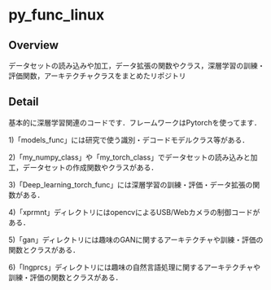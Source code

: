 # py_func_linux

## Overview
データセットの読み込みや加工，データ拡張の関数やクラス，深層学習の訓練・評価関数，アーキテクチャクラスをまとめたリポジトリ
## Detail
基本的に深層学習関連のコードです．フレームワークはPytorchを使ってます．

1)「models_func」には研究で使う識別・デコードモデルクラス等がある．

2)「my_numpy_class」や「my_torch_class」でデータセットの読み込みと加工，データセットの作成関数やクラスがある．

3)「Deep_learning_torch_func」には深層学習の訓練・評価・データ拡張の関数がある．

4)「xprmnt」ディレクトリにはopencvによるUSB/Webカメラの制御コードがある．

5)「gan」ディレクトリには趣味のGANに関するアーキテクチャや訓練・評価の関数とクラスがある．

6)「lngprcs」ディレクトリには趣味の自然言語処理に関するアーキテクチャや訓練・評価の関数とクラスがある．
